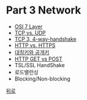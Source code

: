 # Part 3 Network

- [OSI 7 Layer](https://github.com/timobyjin02/Computer-Science/blob/main/Network/Content/OSI_7_Layer.md)
- [TCP vs. UDP](https://github.com/timobyjin02/Computer-Science/blob/main/Network/Content/TCP_UDP.md)
- [TCP 3, 4-way-handshake](https://github.com/timobyjin02/Computer-Science/blob/main/Network/Content/TCP_3%2C4_Way_Handshake.md)
- [HTTP vs. HTTPS](https://github.com/timobyjin02/Computer-Science/blob/main/Network/Content/HTTP_HTTPS.md#HTTP%EC%99%80-HTTPS.md)
- [대칭키와 공개키](https://github.com/timobyjin02/Computer-Science/blob/main/Network/Content/%EB%8C%80%EC%B9%AD%ED%82%A4%EC%99%80%EA%B3%B5%EA%B0%9C%ED%82%A4.md)
- [HTTP GET vs POST](https://github.com/timobyjin02/Computer-Science/blob/main/Network/Content/HTTP_GET_POST.md)
- TSL/SSL HandShake
- 로드밸런싱
- Blocking/Non-blocking

[뒤로](https://github.com/timobyjin02/Computer-Science)
